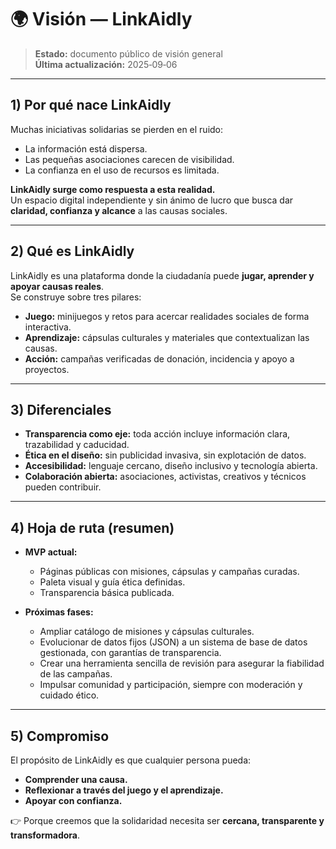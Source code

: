 


# 🌍 Visión — LinkAidly

> **Estado:** documento público de visión general  
> **Última actualización:** 2025‑09‑06

---

## 1) Por qué nace LinkAidly

Muchas iniciativas solidarias se pierden en el ruido:  
- La información está dispersa.  
- Las pequeñas asociaciones carecen de visibilidad.  
- La confianza en el uso de recursos es limitada.  

**LinkAidly surge como respuesta a esta realidad.**  
Un espacio digital independiente y sin ánimo de lucro que busca dar **claridad, confianza y alcance** a las causas sociales.

---

## 2) Qué es LinkAidly

LinkAidly es una plataforma donde la ciudadanía puede **jugar, aprender y apoyar causas reales**.  
Se construye sobre tres pilares:

- **Juego:** minijuegos y retos para acercar realidades sociales de forma interactiva.  
- **Aprendizaje:** cápsulas culturales y materiales que contextualizan las causas.  
- **Acción:** campañas verificadas de donación, incidencia y apoyo a proyectos.

---

## 3) Diferenciales

- **Transparencia como eje:** toda acción incluye información clara, trazabilidad y caducidad.  
- **Ética en el diseño:** sin publicidad invasiva, sin explotación de datos.  
- **Accesibilidad:** lenguaje cercano, diseño inclusivo y tecnología abierta.  
- **Colaboración abierta:** asociaciones, activistas, creativos y técnicos pueden contribuir.  

---

## 4) Hoja de ruta (resumen)

- **MVP actual:**  
  - Páginas públicas con misiones, cápsulas y campañas curadas.  
  - Paleta visual y guía ética definidas.  
  - Transparencia básica publicada.

- **Próximas fases:**  
  - Ampliar catálogo de misiones y cápsulas culturales.  
  - Evolucionar de datos fijos (JSON) a un sistema de base de datos gestionada, con garantías de transparencia.  
  - Crear una herramienta sencilla de revisión para asegurar la fiabilidad de las campañas.  
  - Impulsar comunidad y participación, siempre con moderación y cuidado ético.

---

## 5) Compromiso

El propósito de LinkAidly es que cualquier persona pueda:  
- **Comprender una causa.**  
- **Reflexionar a través del juego y el aprendizaje.**  
- **Apoyar con confianza.**

👉 Porque creemos que la solidaridad necesita ser **cercana, transparente y transformadora**.